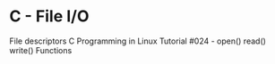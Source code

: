 # C - File I/O
File descriptors
C Programming in Linux Tutorial #024 - open() read() write() Functions
